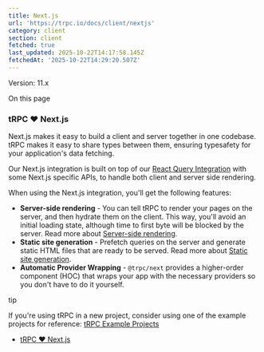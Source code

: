 ```yaml
---
title: Next.js
url: 'https://trpc.io/docs/client/nextjs'
category: client
section: client
fetched: true
last_updated: 2025-10-22T14:17:58.145Z
fetchedAt: '2025-10-22T14:29:20.507Z'
---
```

Version: 11.x

On this page

### tRPC ❤️ Next.js[​](#trpc-️-nextjs "Direct link to tRPC ❤️ Next.js")

Next.js makes it easy to build a client and server together in one codebase. tRPC makes it easy to share types between them, ensuring typesafety for your application's data fetching.

Our Next.js integration is built on top of our [React Query Integration](/docs/client/react) with some Next.js specific APIs, to handle both client and server side rendering.

When using the Next.js integration, you'll get the following features:

*   **Server-side rendering** - You can tell tRPC to render your pages on the server, and then hydrate them on the client. This way, you'll avoid an initial loading state, although time to first byte will be blocked by the server. Read more about [Server-side rendering](/docs/client/nextjs/ssr).
*   **Static site generation** - Prefetch queries on the server and generate static HTML files that are ready to be served. Read more about [Static site generation](/docs/client/nextjs/ssg).
*   **Automatic Provider Wrapping** - `@trpc/next` provides a higher-order component (HOC) that wraps your app with the necessary providers so you don't have to do it yourself.

tip

If you're using tRPC in a new project, consider using one of the example projects for reference: [tRPC Example Projects](/docs/example-apps)

*   [tRPC ❤️ Next.js](#trpc-️-nextjs)
